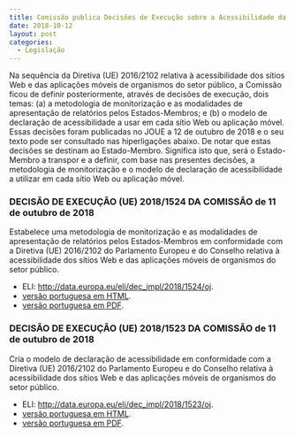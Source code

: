 ```yaml
---
title: Comissão publica Decisões de Execução sobre a Acessibilidade da Web e das Aplicações Móveis
date: 2018-10-12
layout: post
categories:
  - Legislação
---
```

Na sequência da Diretiva (UE) 2016/2102 relativa à acessibilidade dos sítios Web e das aplicações móveis de organismos do setor público, a Comissão ficou de definir posteriormente, através de decisões de execução, dois temas: (a) a metodologia de monitorização e as modalidades de apresentação de relatórios pelos Estados-Membros; e (b) o modelo de declaração de acessibilidade a usar em cada sítio Web ou aplicação móvel. Essas decisões foram publicadas no JOUE a 12 de outubro de 2018 e o seu texto pode ser consultado nas hiperligações abaixo. De notar que estas decisões se destinam ao Estado-Membro. Significa isto que, será o Estado-Membro a transpor e a definir, com base nas presentes decisões, a metodologia de monitorização e o modelo de declaração de acessibilidade a utilizar em cada sítio Web ou aplicação móvel.

### DECISÃO DE EXECUÇÃO (UE) 2018/1524 DA COMISSÃO de 11 de outubro de 2018

Estabelece uma metodologia de monitorização e as modalidades de apresentação de relatórios pelos Estados-Membros em conformidade com a Diretiva (UE) 2016/2102 do Parlamento Europeu e do Conselho relativa à acessibilidade dos sítios Web e das aplicações móveis de organismos do setor público.

  * ELI: <http://data.europa.eu/eli/dec_impl/2018/1524/oj>.
  * [versão portuguesa em HTML](https://eur-lex.europa.eu/legal-content/PT/TXT/HTML/?uri=CELEX:32018D1524&qid=1539336854554&from=EN).
  * [versão portuguesa em PDF](https://eur-lex.europa.eu/legal-content/PT/TXT/PDF/?uri=CELEX:32018D1524&qid=1539336854554&from=EN).

### DECISÃO DE EXECUÇÃO (UE) 2018/1523 DA COMISSÃO de 11 de outubro de 2018

Cria o modelo de declaração de acessibilidade em conformidade com a Diretiva (UE) 2016/2102 do Parlamento Europeu e do Conselho relativa à acessibilidade dos sítios Web e das aplicações móveis de organismos do setor público.

  * ELI: <http://data.europa.eu/eli/dec_impl/2018/1523/oj>.
  * [versão portuguesa em HTML](https://eur-lex.europa.eu/legal-content/PT/TXT/HTML/?uri=CELEX:32018D1523&qid=1539336854554&from=EN).
  * [versão portuguesa em PDF](https://eur-lex.europa.eu/legal-content/PT/TXT/PDF/?uri=CELEX:32018D1523&qid=1539336854554&from=EN).